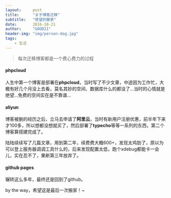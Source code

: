 ```yaml
---
layout:     post
title:      "关于博客迁移"
subtitle:   "绝望的搬家"
date:       2016-10-21
author:     "GOOD21"
header-img: "img/person-dog.jpg"
tags:
    - 生活
---
```


> 每次迁移博客都是一个费心费力的过程

#### phpcloud
人生中第一个博客是部署在**phpcloud**，当时写了不少文章，中途因为工作忙，大概有好几个月没上去看，莫名其妙的空间、数据库什么的都没了...当时的心情就是绝望...免费的空间实在是不靠谱...

#### aliyun
博客被删的经历之后，立马去申请了**阿里云**，当时有新用户注册优惠，前半年下来才100多，所以想都没想就买了，然后部署了**typecho**等等一系列的东西，第二个博客算搭建完成了。

陆陆续续写了几篇文章，用到第二年，续费费大概600+，发现太鸡肋了，原以为可以登上服务器调调工具什么的，后来发现配置太低，跑个xdebug都能卡一会儿，实在忍不了，果断第三年放弃了。

#### github pages
辗转这么多年，最终还是回到了github。


by the way，希望这是最后一次搬家！~






